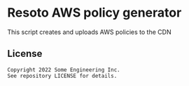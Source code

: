 # Resoto AWS policy generator
This script creates and uploads AWS policies to the CDN

## License
```
Copyright 2022 Some Engineering Inc.
See repository LICENSE for details.
```
